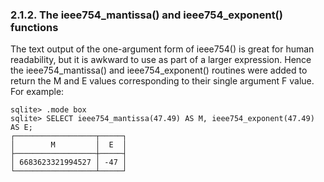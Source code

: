 ### 2\.1\.2\. The ieee754\_mantissa() and ieee754\_exponent() functions


The text output of the one\-argument form of ieee754() is great for human
readability, but it is awkward to use as part of a larger expression. Hence
the ieee754\_mantissa() and ieee754\_exponent() routines were added to return
the M and E values corresponding to their single argument F
value.
For example:




```
sqlite> .mode box
sqlite> SELECT ieee754_mantissa(47.49) AS M, ieee754_exponent(47.49) AS E;
┌──────────────────┬─────┐
│        M         │  E  │
├──────────────────┼─────┤
│ 6683623321994527 │ -47 │
└──────────────────┴─────┘

```


